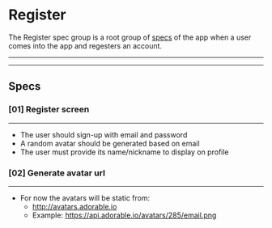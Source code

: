 # Register

The Register spec group is a root group of [specs](../) of the app when a user comes into the app and regesters an account.

___
___

## Specs

### [01] Register screen

___

- The user should sign-up with email and password
- A random avatar should be generated based on email
- The user must provide its name/nickname to display on profile

### [02] Generate avatar url

___

- For now the avatars will be static from:
  - http://avatars.adorable.io
  - Example: https://api.adorable.io/avatars/285/email.png
